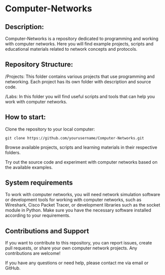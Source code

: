 # Computer-Networks

## **Description:**
Computer-Networks is a repository dedicated to programming and working with computer networks. Here you will find example projects, scripts and educational materials related to network concepts and protocols.

## **Repository Structure:**
/Projects: This folder contains various projects that use programming and networking. Each project has its own folder with description and source code.

/Labs: In this folder you will find useful scripts and tools that can help you work with computer networks.

## **How ​​to start:**

Clone the repository to your local computer:
```
git clone https://github.com/yourusername/Computer-Networks.git
```

Browse available projects, scripts and learning materials in their respective folders.

Try out the source code and experiment with computer networks based on the available examples.

## **System requirements**
To work with computer networks, you will need network simulation software or development tools for working with computer networks, such as Wireshark, Cisco Packet Tracer, or development libraries such as the socket module in Python. Make sure you have the necessary software installed according to your requirements.

## **Contributions and Support**
If you want to contribute to this repository, you can report issues, create pull requests, or share your own computer network projects. Any contributions are welcome!

If you have any questions or need help, please contact me via email or GitHub.
